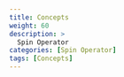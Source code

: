 ```yaml
---
title: Concepts
weight: 60
description: >
  Spin Operator 
categories: [Spin Operator]
tags: [Concepts]
---
```

